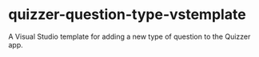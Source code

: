 # quizzer-question-type-vstemplate
A Visual Studio template for adding a new type of question to the Quizzer app.

